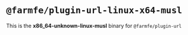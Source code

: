 # `@farmfe/plugin-url-linux-x64-musl`

This is the **x86_64-unknown-linux-musl** binary for `@farmfe/plugin-url`
